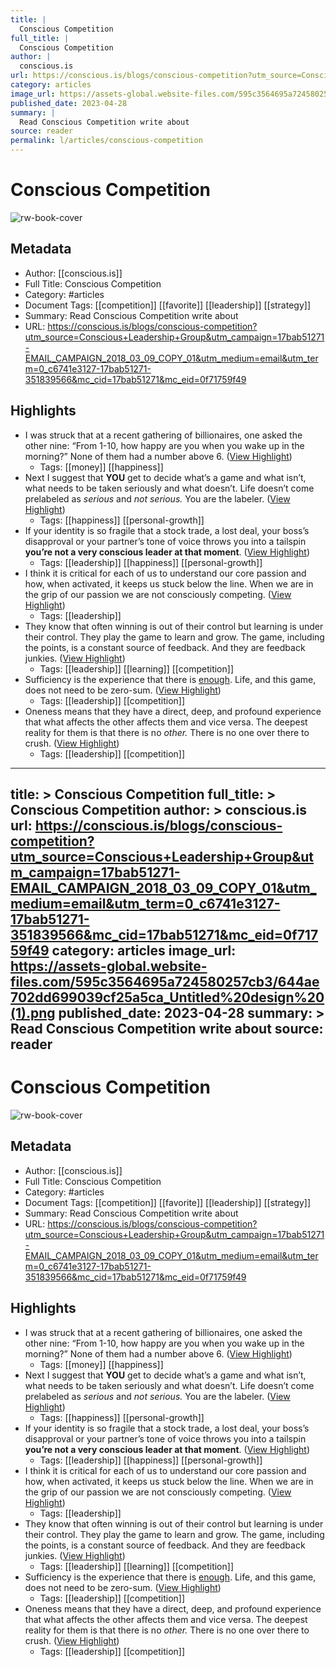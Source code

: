 ```yaml
---
title: |
  Conscious Competition
full_title: |
  Conscious Competition
author: |
  conscious.is
url: https://conscious.is/blogs/conscious-competition?utm_source=Conscious+Leadership+Group&utm_campaign=17bab51271-EMAIL_CAMPAIGN_2018_03_09_COPY_01&utm_medium=email&utm_term=0_c6741e3127-17bab51271-351839566&mc_cid=17bab51271&mc_eid=0f71759f49
category: articles
image_url: https://assets-global.website-files.com/595c3564695a724580257cb3/644ae702dd699039cf25a5ca_Untitled%20design%20(1).png
published_date: 2023-04-28
summary: |
  Read Conscious Competition write about
source: reader
permalink: l/articles/conscious-competition
---
```

# Conscious Competition

![rw-book-cover](https://assets-global.website-files.com/595c3564695a724580257cb3/644ae702dd699039cf25a5ca_Untitled%20design%20(1).png)

## Metadata
- Author: [[conscious.is]]
- Full Title: Conscious Competition
- Category: #articles
- Document Tags: [[competition]] [[favorite]] [[leadership]] [[strategy]] 
- Summary: Read Conscious Competition write about
- URL: https://conscious.is/blogs/conscious-competition?utm_source=Conscious+Leadership+Group&utm_campaign=17bab51271-EMAIL_CAMPAIGN_2018_03_09_COPY_01&utm_medium=email&utm_term=0_c6741e3127-17bab51271-351839566&mc_cid=17bab51271&mc_eid=0f71759f49

## Highlights
- I was struck that at a recent gathering of billionaires, one asked the other nine: “From 1-10, how happy are you when you wake up in the morning?” None of them had a number above 6. ([View Highlight](https://read.readwise.io/read/01h1v3tey0t3p8h4czf3wmmvkx))
    - Tags: [[money]] [[happiness]] 
- Next I suggest that **YOU** get to decide what’s a game and what isn’t, what needs to be taken seriously and what doesn’t. Life doesn’t come prelabeled as *serious* and *not serious.* You are the labeler. ([View Highlight](https://read.readwise.io/read/01h1v3y4kpjjmvdek4g11r6yhw))
    - Tags: [[happiness]] [[personal-growth]] 
- If your identity is so fragile that a stock trade, a lost deal, your boss’s disapproval or your partner’s tone of voice throws you into a tailspin **you’re not a very conscious leader at that moment**. ([View Highlight](https://read.readwise.io/read/01h1v3za95ppwv0g9p51nkw7t1))
    - Tags: [[leadership]] [[happiness]] [[personal-growth]] 
- I think it is critical for each of us to understand our core passion and how, when activated, it keeps us stuck below the line. When we are in the grip of our passion we are not consciously competing. ([View Highlight](https://read.readwise.io/read/01h1v4248vsq7mfhmqka3gvf0z))
    - Tags: [[leadership]] 
- They know that often winning is out of their control but learning is under their control. They play the game to learn and grow. The game, including the points, is a constant source of feedback. And they are feedback junkies. ([View Highlight](https://read.readwise.io/read/01h1v452xbse7a7r3grhy051as))
    - Tags: [[leadership]] [[learning]] [[competition]] 
- Sufficiency is the experience that there is [enough](https://conscious.is/15-commitments/enough). Life, and this game, does not need to be zero-sum. ([View Highlight](https://read.readwise.io/read/01h1v469a5pnm260a6b443wv8w))
    - Tags: [[leadership]] [[competition]] 
- Oneness means that they have a direct, deep, and profound experience that what affects the other affects them and vice versa. The deepest reality for them is that there is no *other.* There is no one over there to crush. ([View Highlight](https://read.readwise.io/read/01h1v46awhg49ms1j0ym4bp9ta))
    - Tags: [[leadership]] [[competition]] 


---
title: >
  Conscious Competition
full_title: >
  Conscious Competition
author: >
  conscious.is
url: https://conscious.is/blogs/conscious-competition?utm_source=Conscious+Leadership+Group&utm_campaign=17bab51271-EMAIL_CAMPAIGN_2018_03_09_COPY_01&utm_medium=email&utm_term=0_c6741e3127-17bab51271-351839566&mc_cid=17bab51271&mc_eid=0f71759f49
category: articles
image_url: https://assets-global.website-files.com/595c3564695a724580257cb3/644ae702dd699039cf25a5ca_Untitled%20design%20(1).png
published_date: 2023-04-28
summary: >
  Read Conscious Competition write about
source: reader
---
# Conscious Competition

![rw-book-cover](https://assets-global.website-files.com/595c3564695a724580257cb3/644ae702dd699039cf25a5ca_Untitled%20design%20(1).png)

## Metadata
- Author: [[conscious.is]]
- Full Title: Conscious Competition
- Category: #articles
- Document Tags: [[competition]] [[favorite]] [[leadership]] [[strategy]] 
- Summary: Read Conscious Competition write about
- URL: https://conscious.is/blogs/conscious-competition?utm_source=Conscious+Leadership+Group&utm_campaign=17bab51271-EMAIL_CAMPAIGN_2018_03_09_COPY_01&utm_medium=email&utm_term=0_c6741e3127-17bab51271-351839566&mc_cid=17bab51271&mc_eid=0f71759f49

## Highlights
- I was struck that at a recent gathering of billionaires, one asked the other nine: “From 1-10, how happy are you when you wake up in the morning?” None of them had a number above 6. ([View Highlight](https://read.readwise.io/read/01h1v3tey0t3p8h4czf3wmmvkx))
    - Tags: [[money]] [[happiness]] 
- Next I suggest that **YOU** get to decide what’s a game and what isn’t, what needs to be taken seriously and what doesn’t. Life doesn’t come prelabeled as *serious* and *not serious.* You are the labeler. ([View Highlight](https://read.readwise.io/read/01h1v3y4kpjjmvdek4g11r6yhw))
    - Tags: [[happiness]] [[personal-growth]] 
- If your identity is so fragile that a stock trade, a lost deal, your boss’s disapproval or your partner’s tone of voice throws you into a tailspin **you’re not a very conscious leader at that moment**. ([View Highlight](https://read.readwise.io/read/01h1v3za95ppwv0g9p51nkw7t1))
    - Tags: [[leadership]] [[happiness]] [[personal-growth]] 
- I think it is critical for each of us to understand our core passion and how, when activated, it keeps us stuck below the line. When we are in the grip of our passion we are not consciously competing. ([View Highlight](https://read.readwise.io/read/01h1v4248vsq7mfhmqka3gvf0z))
    - Tags: [[leadership]] 
- They know that often winning is out of their control but learning is under their control. They play the game to learn and grow. The game, including the points, is a constant source of feedback. And they are feedback junkies. ([View Highlight](https://read.readwise.io/read/01h1v452xbse7a7r3grhy051as))
    - Tags: [[leadership]] [[learning]] [[competition]] 
- Sufficiency is the experience that there is [enough](https://conscious.is/15-commitments/enough). Life, and this game, does not need to be zero-sum. ([View Highlight](https://read.readwise.io/read/01h1v469a5pnm260a6b443wv8w))
    - Tags: [[leadership]] [[competition]] 
- Oneness means that they have a direct, deep, and profound experience that what affects the other affects them and vice versa. The deepest reality for them is that there is no *other.* There is no one over there to crush. ([View Highlight](https://read.readwise.io/read/01h1v46awhg49ms1j0ym4bp9ta))
    - Tags: [[leadership]] [[competition]] 


